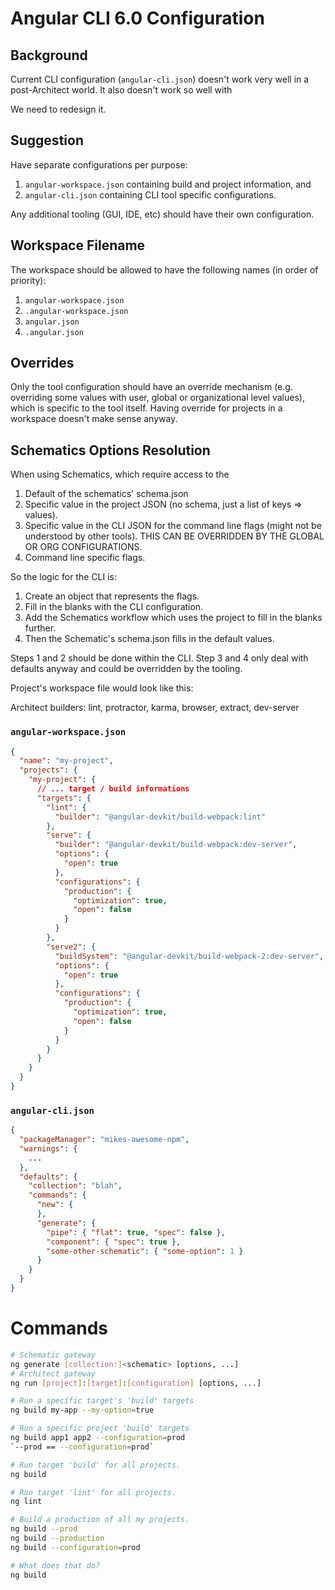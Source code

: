 # Angular CLI 6.0 Configuration

## Background
Current CLI configuration (`angular-cli.json`) doesn't work very well in a post-Architect world. It also doesn't work so well with 


We need to redesign it.

## Suggestion

Have separate configurations per purpose:

1. `angular-workspace.json` containing build and project information, and
2. `angular-cli.json` containing CLI tool specific configurations.

Any additional tooling (GUI, IDE, etc) should have their own configuration.

## Workspace Filename
The workspace should be allowed to have the following names (in order of priority):

1. `angular-workspace.json`
1. `.angular-workspace.json`
1. `angular.json`
1. `.angular.json`

## Overrides

Only the tool configuration should have an override mechanism (e.g. overriding some values with user, global or organizational level values), which is specific to the tool itself. Having override for projects in a workspace doesn't make sense anyway.

## Schematics Options Resolution

When using Schematics, which require access to the 

1. Default of the schematics' schema.json
1. Specific value in the project JSON (no schema, just a list of keys => values).
1. Specific value in the CLI JSON for the command line flags (might not be understood by other tools). THIS CAN BE OVERRIDDEN BY THE GLOBAL OR ORG CONFIGURATIONS.
1. Command line specific flags.

So the logic for the CLI is:

1. Create an object that represents the flags.
1. Fill in the blanks with the CLI configuration.
1. Add the Schematics workflow which uses the project to fill in the blanks further.
1. Then the Schematic's schema.json fills in the default values.

Steps 1 and 2 should be done within the CLI. Step 3 and 4 only deal with defaults anyway and could be overridden by the tooling.

Project's workspace file would look like this:

Architect builders: lint, protractor, karma, browser, extract, dev-server

### `angular-workspace.json`

```json
{
  "name": "my-project",
  "projects": {
    "my-project": {
      // ... target / build informations
      "targets": {
        "lint": {
          "builder": "@angular-devkit/build-webpack:lint"
        },
        "serve": {
          "builder": "@angular-devkit/build-webpack:dev-server",
          "options": {
            "open": true
          },
          "configurations": {
            "production": {
              "optimization": true,
              "open": false
            }
          }
        },
        "serve2": {
          "buildSystem": "@angular-devkit/build-webpack-2:dev-server",
          "options": {
            "open": true
          },
          "configurations": {
            "production": {
              "optimization": true,
              "open": false
            }
          }
        }
      }
    }
  }
}
```

### `angular-cli.json`

```json
{
  "packageManager": "mikes-awesome-npm",
  "warnings": {
    ...
  },
  "defaults": {
    "collection": "blah",
    "commands": {
      "new": {
      },
      "generate": {
        "pipe": { "flat": true, "spec": false },
        "component": { "spec": true },
        "some-other-schematic": { "some-option": 1 }
      }
    }
  }
}
```



# Commands

```bash
# Schematic gateway
ng generate [collection:]<schematic> [options, ...]
# Architect gateway
ng run [project]:[target]:[configuration] [options, ...]

# Run a specific target's 'build' targets
ng build my-app --my-option=true

# Run a specific project 'build' targets
ng build app1 app2 --configuration=prod
`--prod == --configuration=prod`

# Run target 'build' for all projects.
ng build

# Run target 'lint' for all projects.
ng lint

# Build a production of all my projects.
ng build --prod
ng build --production
ng build --configuration=prod

# What does that do?
ng build
```

